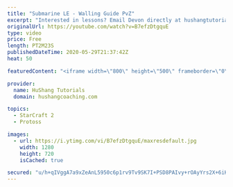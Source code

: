 ```yaml
---
title: "Submarine LE - Walling Guide PvZ"
excerpt: "Interested in lessons? Email Devon directly at hushangtutorials@outlook.com ------------------------------------------------------------------------------------------------------- Want to support HuShang Tutorials directly? Patreon is a website where you can contribute a monthly donation that will help"
originalUrl: https://youtube.com/watch?v=B7efzDtgquE
type: video
price: Free
length: PT2M23S
publishedDateTime: 2020-05-29T21:37:42Z
heat: 50

featuredContent: "<iframe width=\"800\" height=\"500\" frameborder=\"0\" src=\"https://www.youtube.com/embed/B7efzDtgquE\" allow=\"accelerometer; autoplay; encrypted-media; gyroscope; picture-in-picture\" allowfullscreen></iframe>"

provider:
  name: HuShang Tutorials
  domain: hushangcoaching.com

topics:
  - StarCraft 2
  - Protoss

images:
  - url: https://i.ytimg.com/vi/B7efzDtgquE/maxresdefault.jpg
    width: 1280
    height: 720
    isCached: true

secured: "u/h+qIVggA7a9xZeAnL5950c6p1rv9Tv9SK7I+PSD8PAIvy+rOAyYrs2X+6iK9y57vKZZxDwwmUu11pq4vw2v+aOQj1viY7z/xLRuPUasptY2dyYbfPxQ4NOcTpLdptVW7KcWVcymUHR5VY6UoCYLZWTgtNYvxSZaf+rcFQiSWwo4o6C3zGnSKiZQvEajYxdmCPfG1/4b4YRGSu5jiS76JK1ELKuvJtCo/VMljYtdxJomKv5poYREHdZKKz9y4GoebuFB2WEr3EWOA/7EN82uynl8Yd9rxgB/17fc7AwkDdZtpXEu7teYnoab8odfGhpoCK6+Yi4xkBgSgwZACEIYXrf6UZaPZP7lpHEN/xi/AmNTT9mRND0cyc5Zs5Fnd8USQC8KJLYvbmfNnZt2OU31qW2M0DtL3cN0Qd8QGjO1Vg=;Lo7kFLNS+3v+FPxBSHHzFQ=="
---
```


